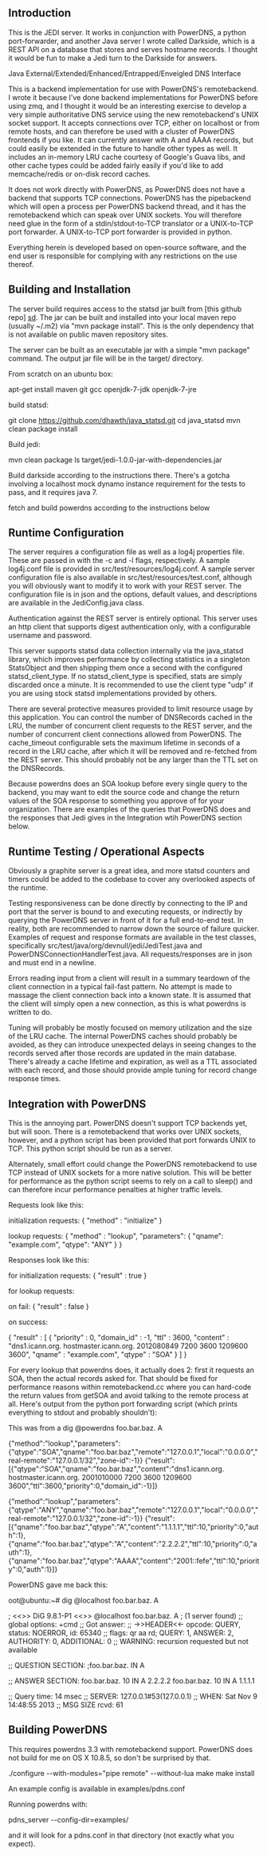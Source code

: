 Introduction
------------

This is the JEDI server.  It works in conjunction with PowerDNS, a python port-forwarder,
and another Java server I wrote called Darkside, which is a REST API on a database that stores
and serves hostname records.  I thought it would be fun to make a Jedi turn to the Darkside
for answers.

Java
External/Extended/Enhanced/Entrapped/Enveigled
DNS
Interface


This is a backend implementation for use with PowerDNS's remotebackend.
I wrote it because I've done backend implementations for PowerDNS before using
zmq, and I thought it would be an interesting exercise to develop a very simple
authoritative DNS service using the new remotebackend's UNIX socket support.
It accepts connections over TCP, either on localhost or from remote hosts,
and can therefore be used with a cluster of PowerDNS frontends if you like.
It can currently answer with A and AAAA records, but could easily be extended
in the future to handle other types as well.  It includes an in-memory LRU
cache courtesy of Google's Guava libs, and other cache types could be added
fairly easily if you'd like to add memcache/redis or on-disk record caches.

It does not work directly with PowerDNS, as PowerDNS does not have a backend
that supports TCP connections.  PowerDNS has the pipebackend which will open a process
per PowerDNS backend thread, and it has the remotebackend which can speak over
UNIX sockets.  You will therefore need glue in the form of a stdin/stdout-to-TCP
translator or a UNIX-to-TCP port forwarder.  A UNIX-to-TCP port forwarder is provided
in python.

Everything herein is developed based on open-source software, and the end user 
is responsible for complying with any restrictions on the use thereof.

Building and Installation
-------------------------

The server build requires access to the statsd jar built from [this github repo] [sd].
The jar can be built and installed into your local maven repo (usually ~/.m2) via
"mvn package install".  This is the only dependency that is not available on public
maven repository sites.

The server can be built as an executable jar with a simple "mvn package" command.
The output jar file will be in the target/ directory.

  [sd]: http://www.github.com/dhawth/java_statsd

From scratch on an ubuntu box:

apt-get install maven git gcc openjdk-7-jdk openjdk-7-jre

build statsd:

git clone https://github.com/dhawth/java_statsd.git
cd java_statsd
mvn clean package install

Build jedi:

mvn clean package
ls target/jedi-1.0.0-jar-with-dependencies.jar

Build darkside according to the instructions there.  There's a gotcha involving a localhost
mock dynamo instance requirement for the tests to pass, and it requires java 7.

fetch and build powerdns according to the instructions below

Runtime Configuration
---------------------

The server requires a configuration file as well as a log4j properties file.  These
are passed in with the -c and -l flags, respectively.  A sample log4j.conf file is
provided in src/test/resources/log4j.conf.  A sample server configuration file is also
available in src/test/resources/test.conf, although you will obviously want to
modify it to work with your REST server.  The configuration file is in json and the
options, default values, and descriptions are available in the JediConfig.java class.

Authentication against the REST server is entirely optional.  This server uses an
http client that supports digest authentication only, with a configurable username
and password.

This server supports statsd data collection internally via the java_statsd library,
which improves performance by collecting statistics in a singleton StatsObject and then
shipping them once a second with the configured statsd_client_type.  If no statsd_client_type
is specified, stats are simply discarded once a minute.  It is recommended to use
the client type "udp" if you are using stock statsd implementations provided by others.

There are several protective measures provided to limit resource usage by this application.
You can control the number of DNSRecords cached in the LRU, the number of concurrent client
requests to the REST server, and the number of concurrent client connections allowed from
PowerDNS.  The cache_timeout configurable sets the maximum lifetime in seconds of a record
in the LRU cache, after which it will be removed and re-fetched from the REST server.  This
should probably not be any larger than the TTL set on the DNSRecords.

Because powerdns does an SOA lookup before every single query to the backend, you may
want to edit the source code and change the return values of the SOA response to something
you approve of for your organization.  There are examples of the queries that PowerDNS
does and the responses that Jedi gives in the Integration wtih PowerDNS section below.

Runtime Testing / Operational Aspects
-------------------------------------

Obviously a graphite server is a great idea, and more statsd counters and timers could be
added to the codebase to cover any overlooked aspects of the runtime.

Testing responsiveness can be done directly by connecting to the IP and port that the
server is bound to and executing requests, or indirectly by querying the PowerDNS server
in front of it for a full end-to-end test.  In reality, both are recommended to narrow down
the source of failure quicker.  Examples of request and response formats are available in
the test classes, specifically src/test/java/org/devnull/jedi/JediTest.java and
PowerDNSConnectionHandlerTest.java.  All requests/responses are in json and must end in a
newline.

Errors reading input from a client will result in a summary teardown of the client connection
in a typical fail-fast pattern.  No attempt is made to massage the client connection back into
a known state.  It is assumed that the client will simply open a new connection, as this is
what powerdns is written to do.

Tuning will probably be mostly focused on memory utilization and the size of the LRU cache.
The internal PowerDNS caches should probably be avoided, as they can introduce unexpected delays
in seeing changes to the records served after those records are updated in the main database.
There's already a cache lifetime and expiration, as well as a TTL associated with each record,
and those should provide ample tuning for record change response times.

Integration with PowerDNS
-------------------------

This is the annoying part.  PowerDNS doesn't support TCP backends yet, but will soon.  There is
a remotebackend that works over UNIX sockets, however, and a python script has been provided that
port forwards UNIX to TCP.  This python script should be run as a server.

Alternately, small effort could change the PowerDNS remotebackend to use TCP instead of UNIX sockets
for a more native solution.  This will be better for performance as the python script seems to rely
on a call to sleep() and can therefore incur performance penalties at higher traffic levels.

Requests look like this:

initialization requests: { "method" : "initialize" }

lookup requests:
{
    "method" : "lookup",
    "parameters": {
	"qname": "example.com",
	"qtype": "ANY"
    }
}

Responses look like this:

for initialization requests: { "result" : true }

for lookup requests:

on fail: { "result" : false }

on success:

{
   "result" : [
      {
         "priority" : 0,
         "domain_id" : -1,
         "ttl" : 3600,
         "content" : "dns1.icann.org. hostmaster.icann.org. 2012080849 7200 3600 1209600 3600",
         "qname" : "example.com",
         "qtype" : "SOA"
      }
   ]
}

For every lookup that powerdns does, it actually does 2:  first it requests an SOA, then the
actual records asked for.  That should be fixed for performance reasons within remotebackend.cc
where you can hard-code the return values from getSOA and avoid talking to the remote process
at all.  Here's output from the python port forwarding script (which prints everything to stdout 
and probably shouldn't):

This was from a dig @powerdns foo.bar.baz. A

{"method":"lookup","parameters":{"qtype":"SOA","qname":"foo.bar.baz","remote":"127.0.0.1","local":"0.0.0.0","real-remote":"127.0.0.1/32","zone-id":-1}}
{"result":[{"qtype":"SOA","qname":"foo.bar.baz","content":"dns1.icann.org. hostmaster.icann.org. 2001010000 7200 3600 1209600 3600","ttl":3600,"priority":0,"domain_id":-1}]}

{"method":"lookup","parameters":{"qtype":"ANY","qname":"foo.bar.baz","remote":"127.0.0.1","local":"0.0.0.0","real-remote":"127.0.0.1/32","zone-id":-1}}
{"result":[{"qname":"foo.bar.baz","qtype":"A","content":"1.1.1.1","ttl":10,"priority":0,"auth":1},{"qname":"foo.bar.baz","qtype":"A","content":"2.2.2.2","ttl":10,"priority":0,"auth":1},{"qname":"foo.bar.baz","qtype":"AAAA","content":"2001::fefe","ttl":10,"priority":0,"auth":1}]}

PowerDNS gave me back this:

oot@ubuntu:~# dig @localhost foo.bar.baz. A

; <<>> DiG 9.8.1-P1 <<>> @localhost foo.bar.baz. A
; (1 server found)
;; global options: +cmd
;; Got answer:
;; ->>HEADER<<- opcode: QUERY, status: NOERROR, id: 65340
;; flags: qr aa rd; QUERY: 1, ANSWER: 2, AUTHORITY: 0, ADDITIONAL: 0
;; WARNING: recursion requested but not available

;; QUESTION SECTION:
;foo.bar.baz.			IN	A

;; ANSWER SECTION:
foo.bar.baz.		10	IN	A	2.2.2.2
foo.bar.baz.		10	IN	A	1.1.1.1

;; Query time: 14 msec
;; SERVER: 127.0.0.1#53(127.0.0.1)
;; WHEN: Sat Nov  9 14:48:55 2013
;; MSG SIZE  rcvd: 61


Building PowerDNS
-----------------

This requires powerdns 3.3 with remotebackend support.  PowerDNS does not build for me
on OS X 10.8.5, so don't be surprised by that.

./configure --with-modules="pipe remote" --without-lua
make
make install

An example config is available in examples/pdns.conf

Running powerdns with:

pdns_server --config-dir=examples/

and it will look for a pdns.conf in that directory (not exactly what you expect).
